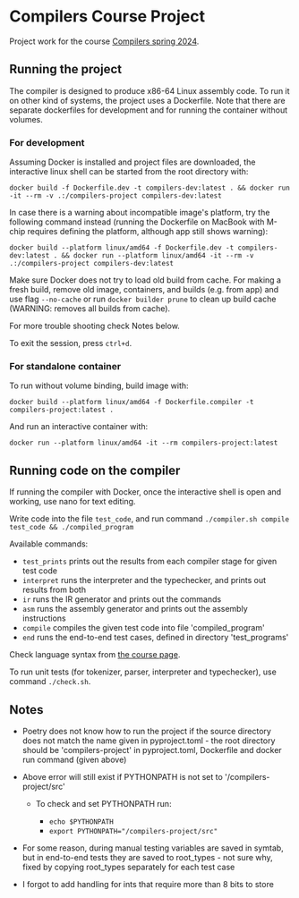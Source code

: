# Compilers Course Project

Project work for the course [Compilers spring 2024](https://hy-compilers.github.io/spring-2024/).

## Running the project

The compiler is designed to produce x86-64 Linux assembly code. To run it on other kind of systems, the project uses a Dockerfile. Note that there are separate dockerfiles for development and for running the container without volumes.

### For development

Assuming Docker is installed and project files are downloaded, the interactive linux shell can be started from the root directory with:

`docker build -f Dockerfile.dev -t compilers-dev:latest . && docker run -it --rm -v .:/compilers-project compilers-dev:latest`

In case there is a warning about incompatible image's platform, try the following command instead (running the Dockerfile on MacBook with M-chip requires defining the platform, although app still shows warning):

`docker build --platform linux/amd64 -f Dockerfile.dev -t compilers-dev:latest . && docker run --platform linux/amd64 -it --rm -v .:/compilers-project compilers-dev:latest`

Make sure Docker does not try to load old build from cache. For making a fresh build, remove old image, containers, and builds (e.g. from app) and use flag `--no-cache` or run `docker builder prune` to clean up build cache (WARNING: removes all builds from cache).

For more trouble shooting check Notes below.

To exit the session, press `ctrl+d`.

### For standalone container

To run without volume binding, build image with:

`docker build --platform linux/amd64 -f Dockerfile.compiler -t compilers-project:latest .`

And run an interactive container with:

`docker run --platform linux/amd64 -it --rm compilers-project:latest`

## Running code on the compiler

If running the compiler with Docker, once the interactive shell is open and working, use nano for text editing.

Write code into the file `test_code`, and run command `./compiler.sh compile test_code && ./compiled_program`

Available commands:

- `test_prints` prints out the results from each compiler stage for given test code
- `interpret` runs the interpreter and the typechecker, and prints out results from both
- `ir` runs the IR generator and prints out the commands
- `asm` runs the assembly generator and prints out the assembly instructions
- `compile` compiles the given test code into file 'compiled_program'
- `end` runs the end-to-end test cases, defined in directory 'test_programs'

Check language syntax from [the course page](https://hy-compilers.github.io/spring-2024/language-spec/).

To run unit tests (for tokenizer, parser, interpreter and typechecker), use command `./check.sh`.

## Notes

- Poetry does not know how to run the project if the source directory does not match the name given in pyproject.toml - the root directory should be 'compilers-project' in pyproject.toml, Dockerfile and docker run command (given above)

- Above error will still exist if PYTHONPATH is not set to '/compilers-project/src'

  - To check and set PYTHONPATH run:
  
    - `echo $PYTHONPATH`
    - `export PYTHONPATH="/compilers-project/src"`

- For some reason, during manual testing variables are saved in symtab, but in end-to-end tests they are saved to root_types - not sure why, fixed by copying root_types separately for each test case

- I forgot to add handling for ints that require more than 8 bits to store
